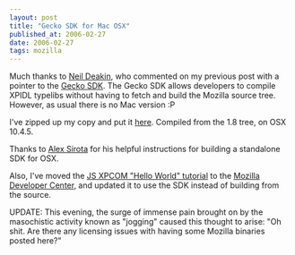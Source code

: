 ```yaml
---
layout: post
title: "Gecko SDK for Mac OSX"
published_at: 2006-02-27
date: 2006-02-27
tags: mozilla
---
```


Much thanks to [Neil Deakin](http://www.xulplanet.com/ndeakin/), who commented on my previous post with a pointer to the [Gecko SDK](http://wiki.mozilla.org/Gecko:SDK). The Gecko SDK allows developers to compile XPIDL typelibs without having to fetch and build the Mozilla source tree. However, as usual there is no Mac version :P

I've zipped up my copy and put it [here](http://dietrich.ganx4.com/mozilla/). Compiled from the 1.8 tree, on OSX 10.4.5.

Thanks to [Alex Sirota](http://www.iosart.com/firefox/gecko-sdk-macosx/) for his helpful instructions for building a standalone SDK for OSX.

Also, I've moved the [JS XPCOM "Hello World" tutorial](http://developer.mozilla.org/en/docs/How_to_Build_an_XPCOM_Component_in_Javascript) to the [Mozilla Developer Center](http://developer.mozilla.org/), and  updated it to use the SDK instead of building from the source.

UPDATE: This evening, the surge of immense pain brought on by the masochistic activity known as "jogging" caused this thought to arise: "Oh shit. Are there any licensing issues with having some Mozilla binaries posted here?"
